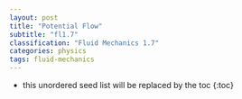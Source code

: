 ```yaml
---
layout: post
title: "Potential Flow"
subtitle: "fl1.7"
classification: "Fluid Mechanics 1.7"
categories: physics
tags: fluid-mechanics
---
```


<!--more-->
* this unordered seed list will be replaced by the toc
{:toc}